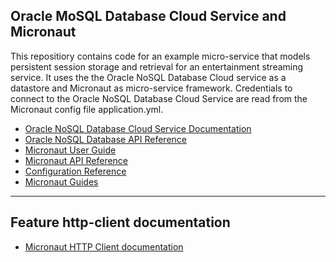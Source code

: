 ## Oracle MoSQL Database Cloud Service and Micronaut

This repositiory contains code for an example micro-service that models persistent session storage and retrieval for an entertainment
streaming service.  It uses the the Oracle NoSQL Database Cloud service as a datastore and Micronaut as micro-service framework. Credentials to
connect to the Oracle NoSQL Database Cloud Service are read from the Micronaut config file application.yml.

- [Oracle NoSQL Database Cloud Service Documentation](https://docs.oracle.com/en/cloud/paas/nosql-cloud/index.html)
- [Oracle NoSQL Database API Reference](https://docs.oracle.com/en/database/other-databases/nosql-database/20.1/java-sdk/overview-summary.html)
- [Micronaut User Guide](https://docs.micronaut.io/2.4.0/guide/index.html)
- [Micronaut API Reference](https://docs.micronaut.io/2.4.0/api/index.html)
- [Configuration Reference](https://docs.micronaut.io/2.4.0/guide/configurationreference.html)
- [Micronaut Guides](https://guides.micronaut.io/index.html)
---

## Feature http-client documentation

- [Micronaut HTTP Client documentation](https://docs.micronaut.io/latest/guide/index.html#httpClient)

